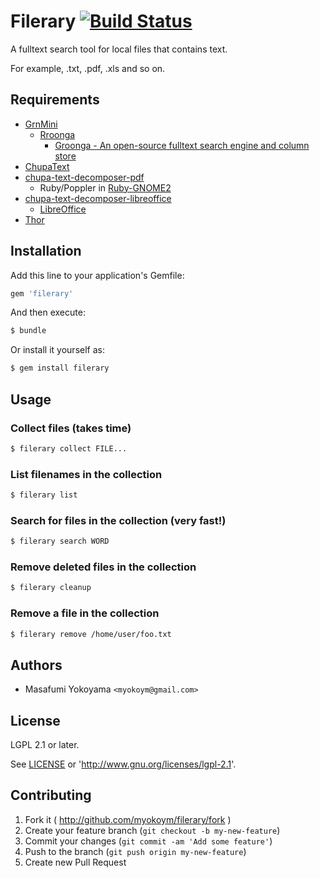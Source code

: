 # Filerary [![Build Status](https://secure.travis-ci.org/myokoym/filerary.png?branch=master)](http://travis-ci.org/myokoym/filerary)

A fulltext search tool for local files that contains text.

For example, .txt, .pdf, .xls and so on.

## Requirements

* [GrnMini](https://github.com/ongaeshi/grn_mini)
  * [Rroonga](http://ranguba.org/)
    * [Groonga - An open-source fulltext search engine and column store](http://groonga.org/)
* [ChupaText](https://github.com/ranguba/chupa-text)
* [chupa-text-decomposer-pdf](https://github.com/ranguba/chupa-text-decomposer-pdf)
  * Ruby/Poppler in [Ruby-GNOME2](http://ruby-gnome2.sourceforge.jp/)
* [chupa-text-decomposer-libreoffice](https://github.com/ranguba/chupa-text-decomposer-libreoffice)
  * [LibreOffice](https://www.libreoffice.org/)
* [Thor](http://whatisthor.com/)

## Installation

Add this line to your application's Gemfile:

```ruby
gem 'filerary'
```

And then execute:

```bash
$ bundle
```

Or install it yourself as:

```bash
$ gem install filerary
```

## Usage

### Collect files (takes time)

```bash
$ filerary collect FILE...
```

### List filenames in the collection

```bash
$ filerary list
```

### Search for files in the collection (very fast!)

```bash
$ filerary search WORD
```

### Remove deleted files in the collection

```bash
$ filerary cleanup
```
### Remove a file in the collection

```bash
$ filerary remove /home/user/foo.txt
```

## Authors

* Masafumi Yokoyama `<myokoym@gmail.com>`

## License

LGPL 2.1 or later.

See [LICENSE](https://github.com/myokoym/filerary/blob/master/LICENSE.txt) or 'http://www.gnu.org/licenses/lgpl-2.1'.

## Contributing

1. Fork it ( http://github.com/myokoym/filerary/fork )
2. Create your feature branch (`git checkout -b my-new-feature`)
3. Commit your changes (`git commit -am 'Add some feature'`)
4. Push to the branch (`git push origin my-new-feature`)
5. Create new Pull Request
